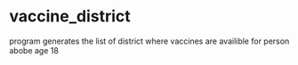 # vaccine_district
program generates the list of district where vaccines are availible for person abobe age 18
